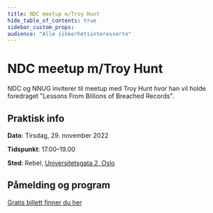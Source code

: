 ```yaml
---
title: NDC meetup m/Troy Hunt
hide_table_of_contents: true
sidebar_custom_props:
audience: "Alle sikkerhetsinteresserte"
---
```


# NDC meetup m/Troy Hunt

NDC og NNUG inviterer til meetup med Troy Hunt hvor han vil holde foredraget "Lessons From Billions of Breached Records".

## Praktisk info

**Dato**: Tirsdag, 29. november 2022

**Tidspunkt**: 17.00–19.00

**Sted**: Rebel, [Universitetsgata 2, Oslo](https://g.page/rebeloslo?share)

## Påmelding og program

[Gratis billett finner du her](https://app.checkin.no/event/49297)
